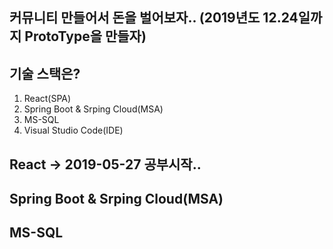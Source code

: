 ## 커뮤니티 만들어서 돈을 벌어보자.. (2019년도 12.24일까지 ProtoType을 만들자)

## 기술 스택은?
   1) React(SPA)
   2) Spring Boot & Srping Cloud(MSA)
   3) MS-SQL
   4) Visual Studio Code(IDE)         
 
## React -> 2019-05-27 공부시작..


## Spring Boot & Srping Cloud(MSA)


## MS-SQL
